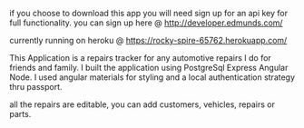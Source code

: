 if you choose to download this app you will need sign up for an api key for full functionality.
you can sign up here @ http://developer.edmunds.com/

currently running on heroku @ https://rocky-spire-65762.herokuapp.com/

This Application is a repairs tracker for any automotive repairs I do for friends and family. 
I built the application using PostgreSql Express Angular Node. I used angular materials for styling and a local authentication strategy thru passport.


all the repairs are editable, you can add customers, vehicles, repairs or parts.
